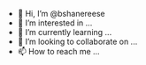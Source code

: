 - 👋 Hi, I’m @bshanereese
- 👀 I’m interested in ...
- 🌱 I’m currently learning ...
- 💞️ I’m looking to collaborate on ...
- 📫 How to reach me ...

<!---
bshanereese/bshanereese is a ✨ special ✨ repository because its `README.md` (this file) appears on your GitHub profile.
You can click the Preview link to take a look at your changes.
--->
